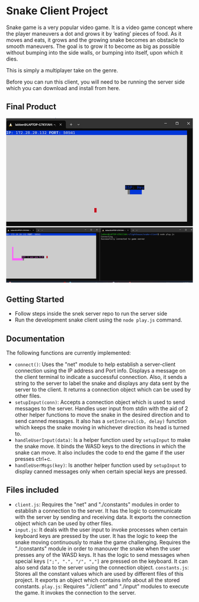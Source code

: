 # Snake Client Project

Snake game is a very popular video game. It is a video game concept where the player maneuvers a dot and grows it by ‘eating’ pieces of food. As it moves and eats, it grows and the growing snake becomes an obstacle to smooth maneuvers. The goal is to grow it to become as big as possible without bumping into the side walls, or bumping into itself, upon which it dies.

This is simply a multiplayer take on the genre.

Before you can run this client, you will need to be running the server side which you can download and install from here. 

## Final Product

!["The_Snake"](https://github.com/bushrapatel28/snake-client/blob/main/The_Snake.jpg)
!["Snakes_can_talk_after_connecting"](https://github.com/bushrapatel28/snake-client/blob/main/Snakes_can_talk_after_connecting.jpg)


## Getting Started

- Follow steps inside the snek server repo to run the server side
- Run the development snake client using the `node play.js` command.

## Documentation

The following functions are currently implemented:

- `connect()`: Uses the "net" module to help establish a server-client connection using the IP address and Port info. Displays a message on the client terminal to indicate a successful connection. Also, it sends a string to the server to label the snake and displays any data sent by the server to the client. It returns a connection object which can be used by other files.
- `setupInput(conn)`: Accepts a connection object which is used to send messages to the server. Handles user input from stdin with the aid of 2 other helper functions to move the snake in the desired direction and to send canned messages. It also has a `setInterval(cb, delay)` function which keeps the snake moving in whichever direction its head is turned to.
- `handleUserInput(data)`: Is a helper function used by `setupInput` to make the snake move. It binds the WASD keys to the directions in which the snake can move. It also includes the code to end the game if the user presses ctrl+c.
- `handleUserMsgs(key)`: Is another helper function used by `setupInput` to display canned messages only when certain special keys are pressed.

## Files included

- `client.js`: Requires the "net" and "./constants" modules in order to establish a connection to the server. It has the logic to communicate with the server by sending and receiving data. It exports the connection object which can be used by other files.
- `input.js`: It deals with the user input to invoke processes when certain keyboard keys are pressed by the user. It has the logic to keep the snake moving continuously to make the game challenging. Requires the "./constants" module in order to manouver the snake when the user presses any of the WASD keys. It has the logic to send messages when special keys `[";", ".", "/", ","]` are pressed on the keyboard. It can also send data to the server using the connection object.
`constants.js`: Stores all the constant values which are used by different files of this project. It exports an object which contains info about all the stored constants.
`play.js`: Requires "./client" and "./input" modules to execute the game. It invokes the connection to the server.